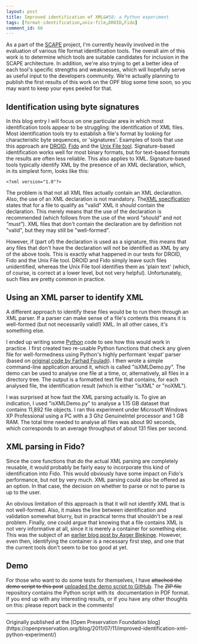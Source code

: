 ```yaml
---
layout: post
title: Improved identification of XML&#58; a Python experiment
tags: [format-identification,unix-file,DROID,Fido]
comment_id: 66
---
```


As a part of the [SCAPE](http://www.scape-project.eu) project, I'm
currently heavily involved in the evaluation of various file format
identification tools. The overall aim of this work is to determine which
tools are suitable candidates for inclusion in the SCAPE architecture.
In addition, we're also trying to get a better idea of each tool's
specific strengths and weaknesses, which will hopefully serve as useful
input to the developers community. We're actually planning to publish
the first results of this work on the OPF blog some time soon, so you
may want to keep your eyes peeled for that.

<!-- more -->

## Identification using byte signatures

In this blog entry I will focus on one particular area in which most
identification tools appear to be struggling: the identification of XML
files. Most identification tools try to establish a file's format by
looking for characteristic byte sequences, or 'signatures'. Examples of
tools that use this approach are
[DROID](http://sourceforge.net/projects/droid/),
[Fido](https://github.com/openplanets/fido) and the [Unix File
tool](http://darwinsys.com/file/). Signature-based identification works
well for most binary formats, but for text-based formats the results are
often less reliable. This also applies to XML. Signature-based tools
typically identify XML by the presence of an XML declaration, which, in
its simplest form, looks like this:

    <?xml version="1.0"?>

The problem is that not all XML files actually contain an XML
declaration. Also, the use of an XML declaration is not mandatory.
The[XML specification](http://www.w3.org/TR/xml/) states that for a file
to qualify as "valid" XML it *should* contain the declaration. This
merely means that the use of the declaration is recommended (which
follows from the use of the word *"should"* and not *"must"*). XML files
that don't contain the declaration are by definition not "valid", but
they may still be "well-formed".

However, if (part of) the declaration is used as a signature, this means
that any files that don't have the declaration will not be identified as
XML by any of the above tools. This is exactly what happened in our
tests for DROID, Fido and the Unix File tool. DROID and Fido simply
leave such files unidentified, whereas the Unix File tool identifies
them as 'plain text' (which, of course, is correct at a lower level, but
not very helpful). Unfortunately, such files are pretty common in
practice.

## Using an XML parser to identify XML

A different approach to identify these files would be to run them
through an XML parser. If a parser can make sense of a file's contents
this means it is well-formed (but not necessarily valid!) XML. In all
other cases, it's something else.

I ended up writing some [Python](http://www.python.org/) code to see how
this would work in practice. I first created two re-usable Python
functions that check any given file for well-formedness using Python's
highly performant 'expat' parser (based on [original code by Farhad
Fouladi](http://code.activestate.com/recipes/52256-check-xml-well-formedness/)).
I then wrote a simple command-line application around it, which is
called "isXMLDemo.py". The demo can be used to analyse one file at a
time, or, alternatively, all files in a directory tree. The output is a
formatted text file that contains, for each analysed file, the
identification result (which is either "isXML" or "noXML").

I was surprised at how fast the XML parsing actually is. To give an
indication, I used "isXMLDemo.py" to analyse a 1.15 GB dataset that
contains 11,892 file objects. I ran this experiment under Microsoft
Windows XP Professional using a PC with a 3 Ghz GenuineIntel processor
and 1 GB RAM. The total time needed to analyse all files was about 90
seconds, which corresponds to an average throughput of about 131 files
per second.

## XML parsing in Fido?

Since the core functions that do the actual XML parsing are completely
reusable, it would probably be fairly easy to incorporate this kind of
identification into Fido. This would obviously have some impact on
Fido's performance, but not by very much. XML parsing could also be
offered as an option. In that case, the decision on whether to parse or
not to parse is up to the user.

An obvious limitation of this approach is that it will not identify XML
that is not well-formed. Also, it makes the line between identification
and validation somewhat blurry, but in practical terms that shouldn't be
a real problem. Finally, one could argue that knowing that a file
contains XML is not very informative at all, since it is merely a
container for something else.  This was the subject of an [earlier blog
post by Asger
Blekinge](http://www.openplanetsfoundation.org/blogs/2011-02-17-new-direction-file-characterisation).
However, even then, identifying the container is a necessary first step,
and one that the current tools don't seem to be too good at yet.

## Demo

For those who want to do some tests for themselves, I have <strike>attached the
demo script to this post</strike> [uploaded the demo script to GitHub](https://github.com/bitsgalore/isXMLDemo). The <strike>ZIP file</strike> repository contains the Python script with its  documentation in PDF format. If you end up with any interesting
results, or if you have any other thoughts on this: please report back
in the comments!

<hr>
Originally published at the [Open Preservation Foundation blog](https://openpreservation.org/blog/2011/07/11/improved-identification-xml-python-experiment/)

